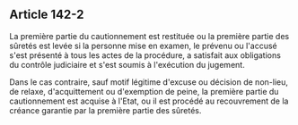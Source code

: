 Article 142-2
----
La première partie du cautionnement est restituée ou la première partie des
sûretés est levée si la personne mise en examen, le prévenu ou l'accusé s'est
présenté à tous les actes de la procédure, a satisfait aux obligations du
contrôle judiciaire et s'est soumis à l'exécution du jugement.

Dans le cas contraire, sauf motif légitime d'excuse ou décision de non-lieu, de
relaxe, d'acquittement ou d'exemption de peine, la première partie du
cautionnement est acquise à l'Etat, ou il est procédé au recouvrement de la
créance garantie par la première partie des sûretés.
